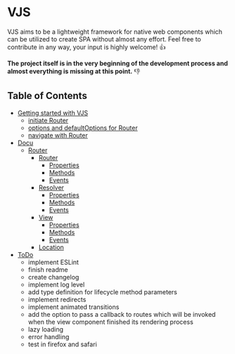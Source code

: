 # VJS

VJS aims to be a lightweight framework for native web components which can be utilized to create SPA without almost any effort. Feel free to contribute in any way, your input is highly welcome! :thumbsup:

**The project itself is in the very beginning of the development process and almost everything is missing at this point.** :thumbsdown:

## Table of Contents
- [Getting started with VJS](#getting-started-with-vjs)
  - [initiate Router](#initiate-router)
  - [options and defaultOptions for Router](#options-and-default-options-for-router)
  - [navigate with Router](#navigate-with-router)
- [Docu](#docu)
  - [Router](#router)
    - [Router](#router-router)
      - [Properties](#router-router-properties)
      - [Methods](#router-router-methods)
      - [Events](#router-router-events)
    - [Resolver](#router-resolver)
      - [Properties](#router-resolver-properties)
      - [Methods](#router-resolver-methods)
      - [Events](#router-resolver-events)
    - [View](#router-view)
      - [Properties](#router-view-properties)
      - [Methods](#router-view-methods)
      - [Events](#router-view-events)
    - [Location](#router-location)
- [ToDo](#todo)
  - implement ESLint
  - finish readme
  - create changelog
  - implement log level
  - add type definition for lifecycle method parameters
  - implement redirects
  - implement animated transitions
  - add the option to pass a callback to routes which will be invoked when the view component finished its rendering process
  - lazy loading
  - error handling
  - test in firefox and safari